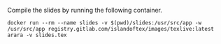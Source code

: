 Compile the slides by running the following container.

```
docker run --rm --name slides -v $(pwd)/slides:/usr/src/app -w /usr/src/app registry.gitlab.com/islandoftex/images/texlive:latest arara -v slides.tex

```

